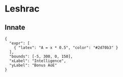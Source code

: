 # Leshrac

## Innate

```desmos
{
  "expr": [
    { "latex": "A = x * 0.5", "color": "#2d70b3" }
  ],
  "bounds": [-5, 300, 0, 150],
  "xLabel": "Intelligence",
  "yLabel": "Bonus AoE"
}
```
